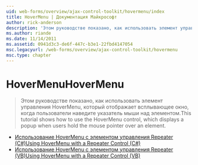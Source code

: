 ```yaml
---
uid: web-forms/overview/ajax-control-toolkit/hovermenu/index
title: HoverMenu | Документация Майкрософт
author: rick-anderson
description: 'Этом руководстве показано, как использовать элемент управления HoverMenu, который отображает всплывающее окно, когда пользователи наведите указатель мыши над элементом.'
ms.author: riande
ms.date: 11/14/2011
ms.assetid: 0941d3c3-de6f-447c-b3e1-22fbd4147054
msc.legacyurl: /web-forms/overview/ajax-control-toolkit/hovermenu
msc.type: chapter
---
```

<a name="hovermenu"></a><span data-ttu-id="55944-103">HoverMenu</span><span class="sxs-lookup"><span data-stu-id="55944-103">HoverMenu</span></span>
====================
> <span data-ttu-id="55944-104">Этом руководстве показано, как использовать элемент управления HoverMenu, который отображает всплывающее окно, когда пользователи наведите указатель мыши над элементом.</span><span class="sxs-lookup"><span data-stu-id="55944-104">This tutorial shows how to use the HoverMenu control, which displays a popup when users hold the mouse pointer over an element.</span></span>


- [<span data-ttu-id="55944-105">Использование HoverMenu с элементом управления Repeater (C#)</span><span class="sxs-lookup"><span data-stu-id="55944-105">Using HoverMenu with a Repeater Control (C#)</span></span>](using-hovermenu-with-a-repeater-control-cs.md)
- [<span data-ttu-id="55944-106">Использование HoverMenu с элементом управления Repeater (VB)</span><span class="sxs-lookup"><span data-stu-id="55944-106">Using HoverMenu with a Repeater Control (VB)</span></span>](using-hovermenu-with-a-repeater-control-vb.md)
